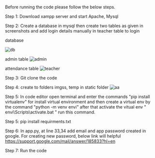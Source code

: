 

Before running the code please follow the below steps.

Step 1: Download xampp server and start Apache, Mysql

Step 2: Create a database in mysql then create two tables as given in screenshots and add login details manually in teacher table to login

database

![db](https://github.com/bharath868/face__/assets/133846005/a0ee7f12-242b-417c-88b3-22280d4a209c)

admin table
![admin](https://github.com/bharath868/face__/assets/133846005/78eac063-b5c6-4ed6-91ab-74bf8b8031e1)

attendance table
![teacher](https://github.com/bharath868/face__/assets/133846005/75b46b76-eb4c-441f-a9fa-7262eea61749)

Step 3: Git clone the code

Step 4: create to folders imgss, temp in static folder
![aa](https://github.com/bharath868/face__/assets/133846005/57096d1f-7e62-4ad2-8325-eb245371b153)

Step 5: In code editor open terminal and enter the commands "pip install virtualenv" for install virtual environment and then create a virtual env by the command "python -m venv envi" after that activate the vitual env  " envi\Scripts\activate.bat " run this command. 

Step 5: pip install requirments.txt

Step 6: In app.py, at line 33,34 add email and app password created in google. For creating new password, below link will helpful
https://support.google.com/mail/answer/185833?hl=en

Step 7: Run the code


